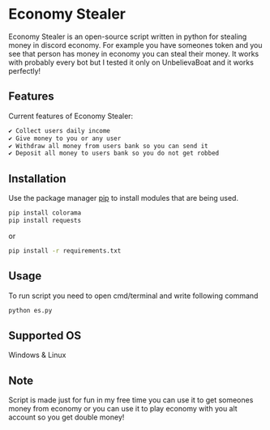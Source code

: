 # Economy Stealer

Economy Stealer is an open-source script written in python for stealing money in discord economy. For example you have someones token and you see that person has money in economy you can steal their money. It works with probably every bot but I tested it only on UnbelievaBoat and it works perfectly!

## Features

Current features of Economy Stealer:

```bash
✔️ Collect users daily income
✔️ Give money to you or any user
✔️ Withdraw all money from users bank so you can send it
✔️ Deposit all money to users bank so you do not get robbed
```
## Installation

Use the package manager [pip](https://pip.pypa.io/en/stable/) to install modules that are being used.

```bash
pip install colorama
pip install requests
```
or
```bash
pip install -r requirements.txt
```

## Usage

To run script you need to open cmd/terminal and write following command

```python
python es.py
```

## Supported OS

Windows & Linux

## Note

Script is made just for fun in my free time you can use it to get someones money from economy or you can use it to play economy with you alt account so you get double money!
